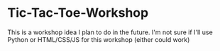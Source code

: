 # Tic-Tac-Toe-Workshop
This is a workshop idea I plan to do in the future. I'm not sure if I'll use Python or HTML/CSS/JS for this workshop (either could work)
